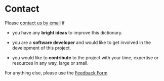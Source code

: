 # Contact

Please [contact us by email](mailto:digitalpalidictionary@gmail.com) if

- you have any **bright ideas** to improve this dictionary.

- you are a **software developer** and would like to get involved in the development of this project.

- you would like to **contribute** to the project with your time, expertise or resources in any way, large or small.

For anything else, please use the [Feedback Form](https://docs.google.com/forms/d/e/1FAIpQLSf9boBe7k5tCwq7LdWgBHHGIPVc4ROO5yjVDo1X5LDAxkmGWQ/viewform)